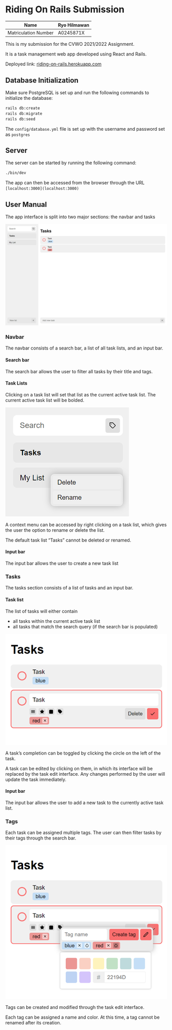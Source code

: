 # Riding On Rails Submission

| Name | Ryo Hilmawan |
| ---  | ---  |
| Matriculation Number | A0245871X | 

This is my submission for the CVWO 2021/2022 Assignment.

It is a task management web app developed using React and Rails.

Deployed link: [riding-on-rails.herokuapp.com](https://riding-on-rails.herokuapp.com/)

## Database Initialization

Make sure PostgreSQL is set up and run the following commands to initialize the database:

```bash
rails db:create
rails db:migrate
rails db:seed
```

The `config/database.yml` file is set up with the username and password set as `postgres`

## Server

The server can be started by running the following command:

```bash
./bin/dev
```

The app can then be accessed from the browser through the URL `[localhost:3000](localhost:3000)`

## User Manual

The app interface is split into two major sections: the navbar and tasks

![App Interface](https://raw.githubusercontent.com/CloudHill/riding-on-rails/main/screenshots/image-1.png)

### Navbar

The navbar consists of a search bar, a list of all task lists, and an input bar.

#### Search bar

The search bar allows the user to filter all tasks by their title and tags.

#### Task Lists

Clicking on a task list will set that list as the current active task list. The current active task list will be bolded.

![Task List Context Menu](https://raw.githubusercontent.com/CloudHill/riding-on-rails/main/screenshots/image-2.png)

A context menu can be accessed by right clicking on a task list, which gives the user the option to rename or delete the list.

The default task list “Tasks” cannot be deleted or renamed.

#### Input bar

The input bar allows the user to create a new task list

### Tasks

The tasks section consists of a list of tasks and an input bar.

#### Task list

The list of tasks will either contain

* all tasks within the current active task list
* all tasks that match the search query (if the search bar is populated)

![Tasks](https://raw.githubusercontent.com/CloudHill/riding-on-rails/main/screenshots/image-3.png)

A task’s completion can be toggled by clicking the circle on the left of the task.

A task can be edited by clicking on them, in which its interface will be replaced by the task edit interface. Any changes performed by the user will update the task immediately.

#### Input bar

The input bar allows the user to add a new task to the currently active task list.

### Tags

Each task can be assigned multiple tags. The user can then filter tasks by their tags through the search bar.

![Tag Editing](https://raw.githubusercontent.com/CloudHill/riding-on-rails/main/screenshots/image-4.png)

Tags can be created and modified through the task edit interface.

Each tag can be assigned a name and color. At this time, a tag cannot be renamed after its creation.
